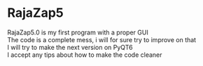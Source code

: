 # RajaZap5

RajaZap5.0 is my first program with a proper GUI  
The code is a complete mess, i will for sure try to improve on that  
I will try to make the next version on PyQT6  
I accept any tips about how to make the code cleaner
